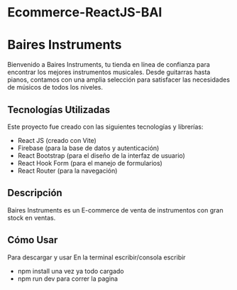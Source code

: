 # Ecommerce-ReactJS-BAI
# Baires Instruments

Bienvenido a Baires Instruments, tu tienda en línea de confianza para encontrar los mejores instrumentos musicales. Desde guitarras hasta pianos, contamos con una amplia selección para satisfacer las necesidades de músicos de todos los niveles.

## Tecnologías Utilizadas

Este proyecto fue creado con las siguientes tecnologías y librerías:

- React JS (creado con Vite)
- Firebase (para la base de datos y autenticación)
- React Bootstrap (para el diseño de la interfaz de usuario)
- React Hook Form (para el manejo de formularios)
- React Router (para la navegación)

## Descripción
Baires Instruments es un E-commerce de venta de instrumentos con gran stock en ventas.

## Cómo Usar
Para descargar y usar 
En la terminal escribir/consola escribir
- npm install
una vez ya todo cargado 
- npm run dev para correr la pagina